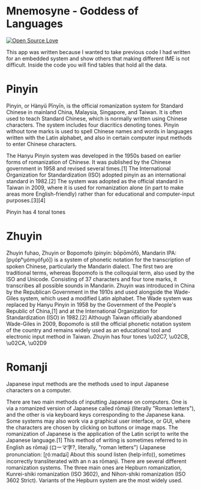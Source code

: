 # Mnemosyne - Goddess of Languages
[![Open Source Love](https://badges.frapsoft.com/os/v1/open-source.svg?v=103)](https://github.com/ellerbrock/open-source-badges/)

This app was written because I wanted to take previous code I had written for an embedded system and show others that making different IME is not difficult. Inside the code you will find tables that hold all the data. 

# Pinyin
Pinyin, or Hànyǔ Pīnyīn, is the official romanization system for Standard Chinese in mainland China, Malaysia, Singapore, and Taiwan. It is often used to teach Standard Chinese, which is normally written using Chinese characters. The system includes four diacritics denoting tones. Pinyin without tone marks is used to spell Chinese names and words in languages written with the Latin alphabet, and also in certain computer input methods to enter Chinese characters.

The Hanyu Pinyin system was developed in the 1950s based on earlier forms of romanization of Chinese. It was published by the Chinese government in 1958 and revised several times.[1] The International Organization for Standardization (ISO) adopted pinyin as an international standard in 1982.[2] The system was adopted as the official standard in Taiwan in 2009, where it is used for romanization alone (in part to make areas more English-friendly) rather than for educational and computer-input purposes.[3][4]

Pinyin has 4 tonal tones  

# Zhuyin
Zhuyin fuhao, Zhuyin or Bopomofo (pinyin: bōpōmōfō, Mandarin IPA: [pu̯ópʰu̯ómu̯ófu̯ó]) is a system of phonetic notation for the transcription of spoken Chinese, particularly the Mandarin dialect. The first two are traditional terms, whereas Bopomofo is the colloquial term, also used by the ISO and Unicode. Consisting of 37 characters and four tone marks, it transcribes all possible sounds in Mandarin. Zhuyin was introduced in China by the Republican Government in the 1910s and used alongside the Wade-Giles system, which used a modified Latin alphabet. The Wade system was replaced by Hanyu Pinyin in 1958 by the Government of the People's Republic of China,[1] and at the International Organization for Standardization (ISO) in 1982.[2] Although Taiwan officially abandoned Wade-Giles in 2009, Bopomofo is still the official phonetic notation system of the country and remains widely used as an educational tool and electronic input method in Taiwan. Zhuyin has four tones \u02C7, \u02CB, \u02CA, \u02D9

# Romanji
Japanese input methods are the methods used to input Japanese characters on a computer.

There are two main methods of inputting Japanese on computers. One is via a romanized version of Japanese called rōmaji (literally "Roman letters"), and the other is via keyboard keys corresponding to the Japanese kana. Some systems may also work via a graphical user interface, or GUI, where the characters are chosen by clicking on buttons or image maps. The romanization of Japanese is the application of the Latin script to write the Japanese language.[1] This method of writing is sometimes referred to in English as rōmaji (ローマ字?, literally, "roman letters") (Japanese pronunciation: [ɽóːmadʑi] About this sound listen (help·info)), sometimes incorrectly transliterated with an n as rōmanji. There are several different romanization systems. The three main ones are Hepburn romanization, Kunrei-shiki romanization (ISO 3602), and Nihon-shiki romanization (ISO 3602 Strict). Variants of the Hepburn system are the most widely used.
